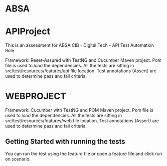 # ABSA
# APIProject

This is an assessment for ABSA CIB - Digital Tech - API Test Automation Role

Framework: Reset-Assured with TestNG and Cucumber
Maven project.
Pom file is used to load the dependencies.
All the tests are sitting in src/test/resources/features/api file location.
Test annotations (Assert) are used to determine pass and fail criteria.

# WEBPROJECT

Framework: Cucumber with TestNG and POM
Maven project.
Pom file is used to load the dependencies.
All the tests are sitting in src/test/resources/features/web file location.
Test annotations (Assert) are used to determine pass and fail criteria.

## Getting Started with running the tests
You can run the test using the feature file or open a feature file and click run on scenario.
